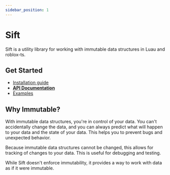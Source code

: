 ```yaml
---
sidebar_position: 1
---
```


# Sift

Sift is a utility library for working with immutable data structures in Luau and roblox-ts.

## Get Started

- [Installation guide](/docs/Installation)
- [**API Documentation**](/api)
- [Examples](/docs/Examples)

## Why Immutable?

With immutable data structures, you're in control of your data. You can't accidentally change the data, and you can always predict what will happen to your data and the state of your data. This helps you to prevent bugs and unexpected behavior.

Because immutable data structures cannot be changed, this allows for tracking of changes to your data. This is useful for debugging and testing.

While Sift doesn't enforce immutability, it provides a way to work with data as if it were immutable.
